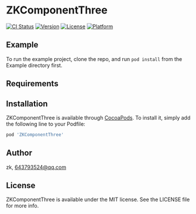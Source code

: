# ZKComponentThree

[![CI Status](https://img.shields.io/travis/zk/ZKComponentThree.svg?style=flat)](https://travis-ci.org/zk/ZKComponentThree)
[![Version](https://img.shields.io/cocoapods/v/ZKComponentThree.svg?style=flat)](https://cocoapods.org/pods/ZKComponentThree)
[![License](https://img.shields.io/cocoapods/l/ZKComponentThree.svg?style=flat)](https://cocoapods.org/pods/ZKComponentThree)
[![Platform](https://img.shields.io/cocoapods/p/ZKComponentThree.svg?style=flat)](https://cocoapods.org/pods/ZKComponentThree)

## Example

To run the example project, clone the repo, and run `pod install` from the Example directory first.

## Requirements

## Installation

ZKComponentThree is available through [CocoaPods](https://cocoapods.org). To install
it, simply add the following line to your Podfile:

```ruby
pod 'ZKComponentThree'
```

## Author

zk, 643793524@qq.com

## License

ZKComponentThree is available under the MIT license. See the LICENSE file for more info.
